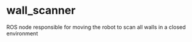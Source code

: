 wall_scanner
============

ROS node responsible for moving the robot to scan all walls in a closed environment

